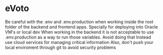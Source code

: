 # eVoto
Be careful with the .env and .env.production when working inside the root folder of the backend and frontend apps. Specially for deploying into Oracle VM's or local dev
When working in the backend it is not acceptable to use .env.production as a way to run those variables. Avoid doing that
Instead use cloud services for managing critical information 
Also, don't push your local enviroment through git to avoid security problems
